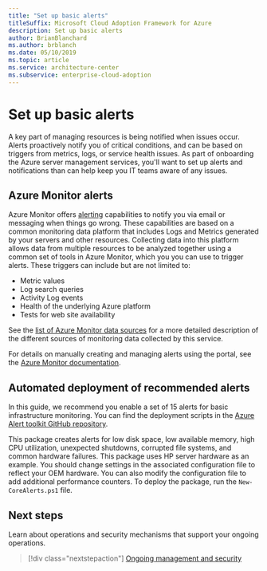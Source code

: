 ```yaml
---
title: "Set up basic alerts"
titleSuffix: Microsoft Cloud Adoption Framework for Azure
description: Set up basic alerts
author: BrianBlanchard
ms.author: brblanch
ms.date: 05/10/2019
ms.topic: article
ms.service: architecture-center
ms.subservice: enterprise-cloud-adoption
---
```


# Set up basic alerts

A key part of managing resources is being notified when issues occur. Alerts proactively notify you of critical conditions, and can be based on triggers from metrics, logs, or service health issues. As part of onboarding the Azure server management services, you'll want to set up alerts and notifications than can help keep you IT teams aware of any issues.

## Azure Monitor alerts

Azure Monitor offers [alerting](https://docs.microsoft.com/azure/azure-monitor/platform/alerts-overview) capabilities to notify you via email or messaging when things go wrong. These capabilities are based on a common monitoring data platform that includes Logs and Metrics generated by your servers and other resources. Collecting data into this platform allows data from multiple resources to be analyzed together using a common set of tools in Azure Monitor, which you you can use to trigger alerts. These triggers can include but are not limited to:

- Metric values
- Log search queries
- Activity Log events
- Health of the underlying Azure platform
- Tests for web site availability

See the [list of Azure Monitor data sources](https://docs.microsoft.com/azure/azure-monitor/platform/data-sources) for a more detailed description of the different sources of monitoring data collected by this service.

For details on manually creating and managing alerts using the portal, see the [Azure Monitor documentation](https://docs.microsoft.com/azure/azure-monitor/platform/alerts-metric).

## Automated deployment of recommended alerts

In this guide, we recommend you enable a set of 15 alerts for basic infrastructure monitoring. You can find the deployment scripts in the [Azure Alert toolkit GitHub repository](https://github.com/Microsoft/manageability-toolkits).

This package creates alerts for low disk space, low available memory, high CPU utilization, unexpected shutdowns, corrupted file systems, and common hardware failures. This package uses HP server hardware as an example. You should change settings in the associated configuration file to reflect your OEM hardware. You can also modify the configuration file to add additional performance counters. To deploy the package, run the `New-CoreAlerts.ps1` file.

## Next steps

Learn about operations and security mechanisms that support your ongoing operations.

> [!div class="nextstepaction"]
> [Ongoing management and security](./ongoing-management-overview.md)
